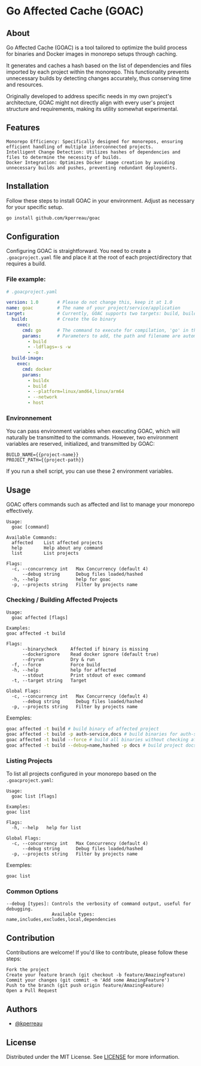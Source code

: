# Go Affected Cache (GOAC)

## About
Go Affected Cache (GOAC) is a tool tailored to optimize the build process for binaries and Docker images in monorepo setups through caching.

It generates and caches a hash based on the list of dependencies and files imported by each project within the monorepo. This functionality prevents unnecessary builds by detecting changes accurately, thus conserving time and resources.

Originally developed to address specific needs in my own project's architecture, GOAC might not directly align with every user's project structure and requirements, making its utility somewhat experimental.

## Features
    Monorepo Efficiency: Specifically designed for monorepos, ensuring efficient handling of multiple interconnected projects.
    Intelligent Change Detection: Utilizes hashes of dependencies and files to determine the necessity of builds.
    Docker Integration: Optimizes Docker image creation by avoiding unnecessary builds and pushes, preventing redundant deployments.

## Installation
Follow these steps to install GOAC in your environment. Adjust as necessary for your specific setup.

```bash
go install github.com/kperreau/goac 
```

## Configuration
Configuring GOAC is straightforward. You need to create a `.goacproject.yaml` file and place it at the root of each project/directory that requires a build.

### File example:
```yaml
# .goacproject.yaml

version: 1.0       # Please do not change this, keep it at 1.0
name: goac         # The name of your project/service/application
target:            # Currently, GOAC supports two targets: build, build-image
  build:           # Create the Go binary
    exec:
      cmd: go      # The command to execute for compilation, 'go' in this case
      params:      # Parameters to add, the path and filename are automatically appended, the final command here will be: go build -ldflags="-s -w" -o . goac
        - build
        - -ldflags=-s -w
        - -o
  build-image:
    exec:
      cmd: docker
      params:
        - buildx
        - build
        - --platform=linux/amd64,linux/arm64
        - --network
        - host
```

### Environnement
You can pass environment variables when executing GOAC, which will naturally be transmitted to the commands.
However, two environment variables are reserved, initialized, and transmitted by GOAC:
```
BUILD_NAME={{project-name}}
PROJECT_PATH={{project-path}}
```
If you run a shell script, you can use these 2 environment variables.

## Usage
GOAC offers commands such as affected and list to manage your monorepo effectively.

```
Usage:
  goac [command]

Available Commands:
  affected    List affected projects
  help        Help about any command
  list        List projects

Flags:
  -c, --concurrency int   Max Concurrency (default 4)
      --debug string      Debug files loaded/hashed
  -h, --help              help for goac
  -p, --projects string   Filter by projects name
```

### Checking / Building Affected Projects
```
Usage:
  goac affected [flags]

Examples:
goac affected -t build

Flags:
      --binarycheck     Affected if binary is missing
      --dockerignore    Read docker ignore (default true)
      --dryrun          Dry & run
  -f, --force           Force build
  -h, --help            help for affected
      --stdout          Print stdout of exec command
  -t, --target string   Target

Global Flags:
  -c, --concurrency int   Max Concurrency (default 4)
      --debug string      Debug files loaded/hashed
  -p, --projects string   Filter by projects name

```
Exemples:
```bash
goac affected -t build # build binary of affected project
goac affected -t build -p auth-service,docs # build binaries for auth-service and docs
goac affected -t build --force # build all binaries without checking affected projects
goac affected -t build --debug=name,hashed -p docs # build project docs with debug to display project name and hashed files
```

### Listing Projects
To list all projects configured in your monorepo based on the `.goacproject.yaml`:

```
Usage:
  goac list [flags]

Examples:
goac list

Flags:
  -h, --help   help for list

Global Flags:
  -c, --concurrency int   Max Concurrency (default 4)
      --debug string      Debug files loaded/hashed
  -p, --projects string   Filter by projects name
```

Exemples:
```bash
goac list
```

### Common Options
    --debug [types]: Controls the verbosity of command output, useful for debugging.
                     Available types: name,includes,excludes,local,dependencies

## Contribution
Contributions are welcome! If you'd like to contribute, please follow these steps:

    Fork the project
    Create your feature branch (git checkout -b feature/AmazingFeature)
    Commit your changes (git commit -m 'Add some AmazingFeature')
    Push to the branch (git push origin feature/AmazingFeature)
    Open a Pull Request

## Authors
- [@kperreau](https://www.github.com/kperreau)

## License
Distributed under the MIT License. See [LICENSE](./LICENSE) for more information.